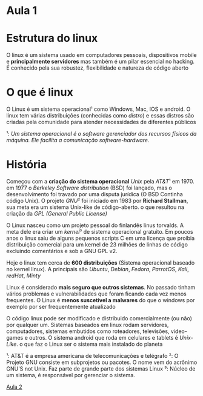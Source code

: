 # Aula 1

# Estrutura do linux

O linux é um sistema usado em computadores pessoais, dispositivos mobile e **principalmente servidores** mas também é um pilar essencial no hacking. É conhecido pela sua robustez, flexibilidade e natureza de código aberto

# O que é linux

O Linux é um sistema operacional¹ como Windows, Mac, IOS e android. O linux tem várias distribuições (conhecidas como *distro*) e essas distros são criadas pela comunidade para atender necessidades de diferentes públicos

¹: *Um sistema operacional é o software gerenciador dos recursos físicos da máquina. Ele facilita a comunicação software-hardware.*

# História

Começou com a **criação do sistema operacional** *Unix* pela *AT&T*¹ em 1970. em 1977 o *Berkeley Software distribution* (BSD) foi lançado, mas o desenvolvimento foi travado por uma disputa jurídica (O BSD Continha código Unix). O projeto *GNU*² foi iniciado em 1983 por **Richard Stallman**, sua meta era um sistema Unix-like de código-aberto. o que resultou na criação da *GPL (General Public License)*

O Linux nasceu como um projeto pessoal do finlandês linus torvalds. A meta dele era criar um *kernel*³ de sistema operacional gratuito. Em poucos anos o linux saiu de alguns pequenos scripts C em uma licença que proibia distribuição comercial para um kernel de 23 milhões de linhas de código excluindo comentários e sob a GNU GPL v2.

Hoje o linux tem cerca de **600 distribuições** (Sistema operacional baseado no kernel linux). A principais são *Ubuntu*, *Debian*, *Fedora*, *ParrotOS*, *Kali*, *redHat*, *Minty*

Linux é considerado **mais seguro que outros sistemas**. No passado tinham vários problemas e vulnerabilidades que foram ficando cada vez menos frequentes. O Linux é **menos suscetivel a malwares** do que o windows por exemplo por ser frequentemente atualizado

O código linux pode ser modificado e distribuido comercialmente (ou não) por qualquer um. Sistemas baseados em linux rodam servidores, computadores, sistemas embutidos como roteadores, televisões, video-games e outros. O sistema android que roda em celulares e tablets é *Unix-Like*. o que faz o Linux ser o sistema mais instalado do planeta


¹: AT&T é a empresa americana de telecomunicações e telégrafo
²: O Projeto GNU consiste em subprojetos ou pacotes. O nome vem do acrônimo GNU'S not Unix. Faz parte de grande parte dos sistemas Linux
³: Núcleo de um sistema, é responsável por gerenciar o sistema.

[Aula 2](philosofy.md)
